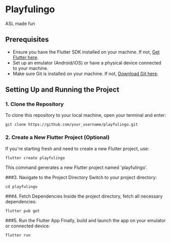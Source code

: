 # Playfulingo

ASL made fun 

## Prerequisites

- Ensure you have the Flutter SDK installed on your machine. If not, [Get Flutter here](https://flutter.dev/docs/get-started/install).
- Set up an emulator (Android/iOS) or have a physical device connected to your machine.
- Make sure Git is installed on your machine. If not, [Download Git here](https://git-scm.com/book/en/v2/Getting-Started-Installing-Git).

## Setting Up and Running the Project

### 1. Clone the Repository
To clone this repository to your local machine, open your terminal and enter:
```
git clone https://github.com/your_username/playfulingo.git
```

### 2. Create a New Flutter Project (Optional)
If you're starting fresh and need to create a new Flutter project, use:
```
flutter create playfulingo
```
This command generates a new Flutter project named 'playfulingo'.

###3. Navigate to the Project Directory
Switch to your project directory:
```
cd playfulingo
````

###4. Fetch Dependencies
Inside the project directory, fetch all necessary dependencies:
```
flutter pub get
```

###5. Run the Flutter App
Finally, build and launch the app on your emulator or connected device:

```
flutter run
```










